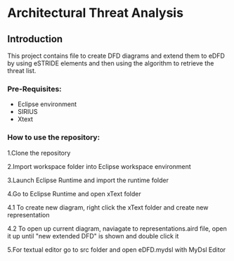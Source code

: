 # Architectural Threat Analysis

## Introduction
This project contains file to create DFD diagrams and extend them to eDFD by using eSTRIDE elements and then using the algorithm to retrieve the threat list.

### Pre-Requisites:
- Eclipse environment
- SIRIUS
- Xtext

### How to use the repository:
1.Clone the repository

2.Import workspace folder into Eclipse workspace environment

3.Launch Eclipse Runtime and import the runtime folder

4.Go to Eclipse Runtime and open xText folder

4.1 To create new diagram, right click the xText folder and create new representation

4.2 To open up current diagram, naviagate to representations.aird file, open it up until "new extended DFD" is shown and double click it

5.For textual editor go to src folder and open eDFD.mydsl with MyDsl Editor